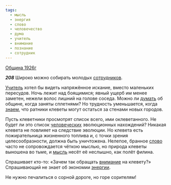 ```yaml
---
tags:
  - мысль
  - энергия
  - слово
  - человечество
  - дума
  - учитель
  - внимание
  - познание
  - сотрудник
---
```


[Община 1926г](/agni/1926)

___208___
Широко можно собирать молодых [сотрудников](/tag/#сотрудник).   

[Учитель](/tag/#учитель) хотел бы видеть напряжённое искание, вместо маленьких пересудов. Ночь лежит над боящимися; явный ущерб им менее заметен, нежели волос лишний на голове соседа. Можно ли [думать](/tag/#дума) об общине, когда заняты сплетнями? Но трудность уменьшается, когда [знаем](/tag/#познание), что ратники клеветы могут остаться за стенами новых городов.   

Пусть клеветники просмотрят список всего, ими оклеветанного. Не будет ли это список [человеческих](/tag/#человечество) эволюционных нахождений? Никакая клевета не повлияет на следствие эволюции. Но клевета есть пожирательница жизненного топлива и, с точки зрения целесообразности, должна быть уничтожена. Нелепое, бранное [слово](/tag/#слово) часто не сопровождается чёткою мыслью, но природа клеветы выношена во тьме, и [мысль](/tag/#мысль) несёт её неслышно, как полёт филина.   

Спрашивает кто-то: «Зачем так обращать [внимание](/tag/#внимание) на клевету?» Спрашивающий не знает об экономии [энергии](/tag/#энергия).   

Не нужно печалиться о сорной дороге, но горе сорителям!   

